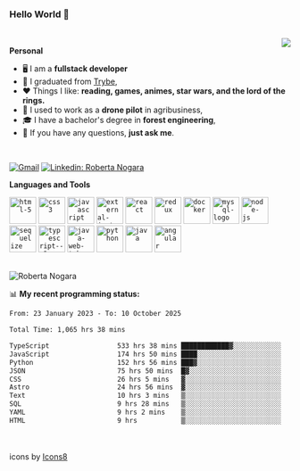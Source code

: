### Hello World 👋

<br />

<img align="right" src="https://github.blog/wp-content/uploads/2018/10/46896184-b679fc80-ce30-11e8-88bf-921e9b788f7c.gif?resize=200%2C200"  />

**Personal**
- 🖥️ I am a **fullstack developer**
- 📖 I graduated from [Trybe](https://www.betrybe.com/),
- ❤️ Things I like: **reading, games, animes, star wars, and the lord of the rings.** 
- 🌾 I used to work as a **drone pilot** in agribusiness,
- 🎓 I have a bachelor's degree in **forest engineering**,
- 💬 If you have any questions, **just ask me**.

<br />

[![Gmail](https://img.icons8.com/neon/96/gmail.png)](mailto:r.nogara.dev@gmail.com)
[![Linkedin: Roberta Nogara](https://img.icons8.com/neon/96/linkedin.png)](https://www.linkedin.com/in/robertanogara/)

**Languages and Tools**  

<code><img width="48" height="48" src="https://img.icons8.com/fluency/48/html-5.png" alt="html-5"/></code>
<code><img width="48" height="48" src="https://img.icons8.com/fluency/48/css3.png" alt="css3"/></code>
<code><img width="48" height="48" src="https://img.icons8.com/fluency/48/javascript.png" alt="javascript"/></code>
<code><img width="48" height="48" src="https://img.icons8.com/external-tal-revivo-color-tal-revivo/48/external-jest-can-collect-code-coverage-information-from-entire-projects-logo-color-tal-revivo.png" alt="external-jest-can-collect-code-coverage-information-from-entire-projects-logo-color-tal-revivo"/></code>
<code><img width="48" height="48" src="https://img.icons8.com/office/40/react.png" alt="react"/></code>
<code><img width="48" height="48" src="https://img.icons8.com/color/48/redux.png" alt="redux"/></code>
<code><img width="48" height="48" src="https://img.icons8.com/fluency/48/docker.png" alt="docker"/></code>
<code><img width="48" height="48" src="https://img.icons8.com/fluency/48/mysql-logo.png" alt="mysql-logo"/></code>
<code><img width="48" height="48" src="https://img.icons8.com/fluency/48/node-js.png" alt="node-js"/></code>
<code><img width="48" height="48" src="https://cdn.icon-icons.com/icons2/2415/PNG/512/sequelize_original_logo_icon_146348.png" alt="sequelize"/></code>
<code><img width="48" height="48" src="https://img.icons8.com/fluency/48/typescript--v2.png" alt="typescript--v2"/></code>
<code><img width="48" height="48" src="https://img.icons8.com/color/48/java-web-token.png" alt="java-web-token"/></code>
<code><img width="48" height="48" src="https://img.icons8.com/fluency/48/python.png" alt="python"/></code>
<code><img width="48" height="48" src="https://img.icons8.com/color/48/java-coffee-cup-logo--v1.png" alt="java"/></code>
<code><img width="48" height="48" src="https://img.icons8.com/fluency/48/angularjs.png" alt="angular"/></code>

<br />
<img src="https://github-readme-stats.vercel.app/api?username=rnogara&count_private=true&show_icons=true" alt="Roberta Nogara" />
<br />

📊 **My recent programming status:**
<!--START_SECTION:waka-->

```txt
From: 23 January 2023 - To: 10 October 2025

Total Time: 1,065 hrs 38 mins

TypeScript                 533 hrs 38 mins ████████████▓░░░░░░░░░░░░   50.08 %
JavaScript                 174 hrs 50 mins ████░░░░░░░░░░░░░░░░░░░░░   16.41 %
Python                     152 hrs 56 mins ███▓░░░░░░░░░░░░░░░░░░░░░   14.35 %
JSON                       75 hrs 50 mins  █▓░░░░░░░░░░░░░░░░░░░░░░░   07.12 %
CSS                        26 hrs 5 mins   ▓░░░░░░░░░░░░░░░░░░░░░░░░   02.45 %
Astro                      24 hrs 56 mins  ▓░░░░░░░░░░░░░░░░░░░░░░░░   02.34 %
Text                       10 hrs 3 mins   ▒░░░░░░░░░░░░░░░░░░░░░░░░   00.94 %
SQL                        9 hrs 28 mins   ▒░░░░░░░░░░░░░░░░░░░░░░░░   00.89 %
YAML                       9 hrs 2 mins    ▒░░░░░░░░░░░░░░░░░░░░░░░░   00.85 %
HTML                       9 hrs           ▒░░░░░░░░░░░░░░░░░░░░░░░░   00.84 %
```

<!--END_SECTION:waka-->

<br />
<br />
icons by <a href="https://icons8.com">Icons8</a>
